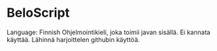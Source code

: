 # BeloScript
Language: Finnish
Ohjelmointikieli, joka toimii javan sisällä. Ei kannata käyttää. Lähinnä harjoittelen githubin käyttöä.
